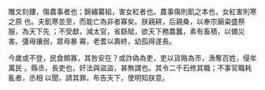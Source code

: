 雕文刻鏤，傷農事者也；錦繡纂組，害女紅者也。農事傷則飢之本也，女紅害則寒之原
也。夫飢寒並至，而能亡為非者寡矣。朕親耕，后親桑，以奉宗廟粢盛祭服，為天下先
；不受獻，減太官，省繇賦，欲天下務農蠶，素有畜積，以備災害。彊毋攘弱，眾毋暴
寡，老耆以壽終，幼孤得遂長。

今歲或不登，民食頗寡，其咎安在？或詐偽為吏，吏以貨賂為市，漁奪百姓，侵牟萬民
。縣丞，長吏也，奸法與盜盜，甚無謂也。其令二千石修其職；不事官職耗亂者，丞相
以聞，請其罪。布告天下，使明知朕意。

